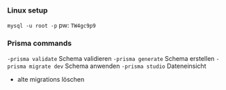### Linux setup
`mysql -u root -p`
pw: `TW4gc9p9`

### Prisma commands

`-prisma validate` Schema validieren
`-prisma generate` Schema erstellen
`-prisma migrate dev` Schema anwenden
`-prisma studio` Dateneinsicht

- alte migrations löschen